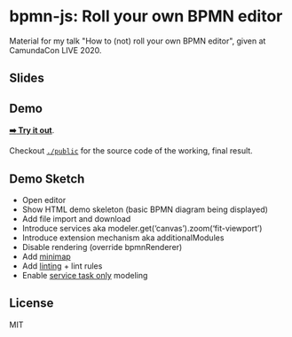 # bpmn-js: Roll your own BPMN editor

Material for my talk "How to (not) roll your own BPMN editor",
given at CamundaCon LIVE 2020.


## Slides


## Demo

[__:arrow_right: Try it out__](https://cdn.statically.io/gh/nikku/roll-your-own-bpmn-editor/v0.0.3/public/index.html).

Checkout [`./public`](./public) for the source code of the working, final result.


## Demo Sketch

* Open editor
* Show HTML demo skeleton (basic BPMN diagram being displayed)
* Add file import and download
* Introduce services aka modeler.get(‘canvas’).zoom(‘fit-viewport’)
* Introduce extension mechanism aka additionalModules
* Disable rendering (override bpmnRenderer)
* Add [minimap](https://github.com/bpmn-io/diagram-js-minimap)
* Add [linting](https://github.com/bpmn-io/bpmn-js-bpmnlint) + lint rules
* Enable [service task only](./service-task-only) modeling


## License

MIT
